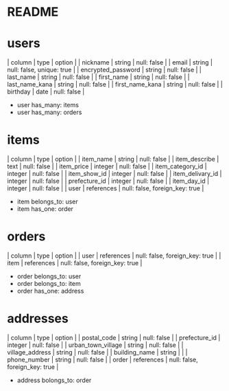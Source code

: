 # README

# users
|  column                 |  type        |  option                          |
|  nickname               |  string      |  null: false                     |
|  email                  |  string      |  null: false, unique: true       |
|  encrypted_password     |  string      |  null: false                     |
|  last_name              |  string      |  null: false                     |
|  first_name             |  string      |  null: false                     |
|  last_name_kana         |  string      |  null: false                     |
|  first_name_kana        |  string      |  null: false                     |
|  birthday               |  date        |  null: false                     |

- user has_many: items
- user has_many: orders


# items
|  column                 |  type        |  option                          |
|  item_name              |  string      |  null: false                     |
|  item_describe          |  text        |  null: false                     |
|  item_price             |  integer     |  null: false                     |
|  item_category_id       |  integer     |  null: false                     |
|  item_show_id           |  integer     |  null: false                     |
|  item_delivary_id       |  integer     |  null: false                     |
|  prefecture_id          |  integer     |  null: false                     |
|  item_day_id            |  integer     |  null: false                     |
|  user                   |  references  |  null: false, foreign_key: true  |

- item belongs_to: user
- item has_one: order


# orders
|  column                 |  type        |  option                          |
|  user                   |  references  |  null: false, foreign_key: true  |
|  item                   |  references  |  null: false, foreign_key: true  |

- order belongs_to: user
- order belongs_to: item
- order has_one: address


# addresses
|  column                 |  type        |  option                          |
|  postal_code            |  string      |  null: false                     |
|  prefecture_id          |  integer     |  null: false                     |
|  urban_town_village     |  string      |  null: false                     |
|  village_address        |  string      |  null: false                     |
|  building_name          |  string      |                                  |
|  phone_number           |  string      |  null: false                     |
|  order                  |  references  |  null: false, foreign_key: true  |

- address bolongs_to: order
